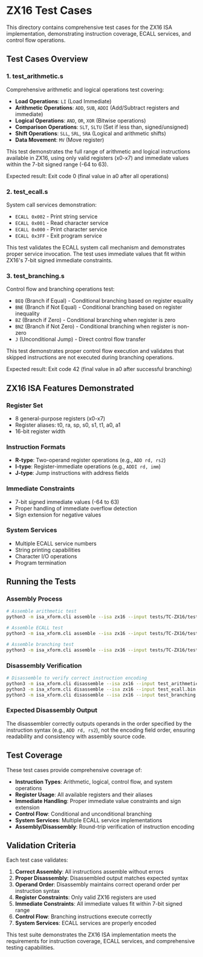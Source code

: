 # ZX16 Test Cases

This directory contains comprehensive test cases for the ZX16 ISA implementation, demonstrating instruction coverage, ECALL services, and control flow operations.

## Test Cases Overview

### 1. test_arithmetic.s
Comprehensive arithmetic and logical operations test covering:
- **Load Operations**: `LI` (Load Immediate)
- **Arithmetic Operations**: `ADD`, `SUB`, `ADDI` (Add/Subtract registers and immediate)
- **Logical Operations**: `AND`, `OR`, `XOR` (Bitwise operations)
- **Comparison Operations**: `SLT`, `SLTU` (Set if less than, signed/unsigned)
- **Shift Operations**: `SLL`, `SRL`, `SRA` (Logical and arithmetic shifts)
- **Data Movement**: `MV` (Move register)

This test demonstrates the full range of arithmetic and logical instructions available in ZX16, using only valid registers (x0-x7) and immediate values within the 7-bit signed range (-64 to 63).

Expected result: Exit code 0 (final value in a0 after all operations)

### 2. test_ecall.s
System call services demonstration:
- `ECALL 0x002` - Print string service
- `ECALL 0x001` - Read character service  
- `ECALL 0x000` - Print character service
- `ECALL 0x3FF` - Exit program service

This test validates the ECALL system call mechanism and demonstrates proper service invocation. The test uses immediate values that fit within ZX16's 7-bit signed immediate constraints.

### 3. test_branching.s
Control flow and branching operations test:
- `BEQ` (Branch if Equal) - Conditional branching based on register equality
- `BNE` (Branch if Not Equal) - Conditional branching based on register inequality
- `BZ` (Branch if Zero) - Conditional branching when register is zero
- `BNZ` (Branch if Not Zero) - Conditional branching when register is non-zero
- `J` (Unconditional Jump) - Direct control flow transfer

This test demonstrates proper control flow execution and validates that skipped instructions are not executed during branching operations.

Expected result: Exit code 42 (final value in a0 after successful branching)

## ZX16 ISA Features Demonstrated

### Register Set
- 8 general-purpose registers (x0-x7)
- Register aliases: t0, ra, sp, s0, s1, t1, a0, a1
- 16-bit register width

### Instruction Formats
- **R-type**: Two-operand register operations (e.g., `ADD rd, rs2`)
- **I-type**: Register-immediate operations (e.g., `ADDI rd, imm`)
- **J-type**: Jump instructions with address fields

### Immediate Constraints
- 7-bit signed immediate values (-64 to 63)
- Proper handling of immediate overflow detection
- Sign extension for negative values

### System Services
- Multiple ECALL service numbers
- String printing capabilities
- Character I/O operations
- Program termination

## Running the Tests

### Assembly Process
```bash
# Assemble arithmetic test
python3 -m isa_xform.cli assemble --isa zx16 --input tests/TC-ZX16/test_arithmetic.s --output test_arithmetic.bin

# Assemble ECALL test
python3 -m isa_xform.cli assemble --isa zx16 --input tests/TC-ZX16/test_ecall.s --output test_ecall.bin

# Assemble branching test
python3 -m isa_xform.cli assemble --isa zx16 --input tests/TC-ZX16/test_branching.s --output test_branching.bin
```

### Disassembly Verification
```bash
# Disassemble to verify correct instruction encoding
python3 -m isa_xform.cli disassemble --isa zx16 --input test_arithmetic.bin --output test_arithmetic_dis.s
python3 -m isa_xform.cli disassemble --isa zx16 --input test_ecall.bin --output test_ecall_dis.s
python3 -m isa_xform.cli disassemble --isa zx16 --input test_branching.bin --output test_branching_dis.s
```

### Expected Disassembly Output
The disassembler correctly outputs operands in the order specified by the instruction syntax (e.g., `ADD rd, rs2`), not the encoding field order, ensuring readability and consistency with assembly source code.

## Test Coverage

These test cases provide comprehensive coverage of:
- **Instruction Types**: Arithmetic, logical, control flow, and system operations
- **Register Usage**: All available registers and their aliases
- **Immediate Handling**: Proper immediate value constraints and sign extension
- **Control Flow**: Conditional and unconditional branching
- **System Services**: Multiple ECALL service implementations
- **Assembly/Disassembly**: Round-trip verification of instruction encoding

## Validation Criteria

Each test case validates:
1. **Correct Assembly**: All instructions assemble without errors
2. **Proper Disassembly**: Disassembled output matches expected syntax
3. **Operand Order**: Disassembly maintains correct operand order per instruction syntax
4. **Register Constraints**: Only valid ZX16 registers are used
5. **Immediate Constraints**: All immediate values fit within 7-bit signed range
6. **Control Flow**: Branching instructions execute correctly
7. **System Services**: ECALL services are properly encoded

This test suite demonstrates the ZX16 ISA implementation meets the requirements for instruction coverage, ECALL services, and comprehensive testing capabilities. 